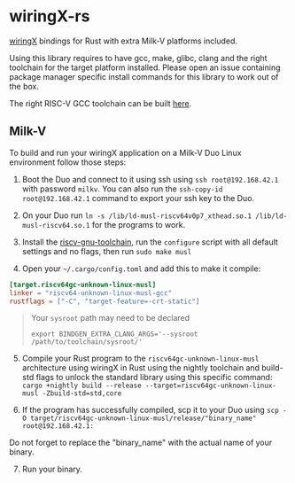 # wiringX-rs

[wiringX](https://wiringx.org) bindings for Rust with extra Milk-V platforms included.

Using this library requires to have gcc, make, glibc, clang and the right toolchain for the target platform installed.
Please open an issue containing package manager specific install commands for this library to work out of the box.

The right RISC-V GCC toolchain can be built [here](https://github.com/riscv-collab/riscv-gnu-toolchain).

## Milk-V

To build and run your wiringX application on a Milk-V Duo Linux environment follow those steps:

1. Boot the Duo and connect to it using ssh using `ssh root@192.168.42.1` with password `milkv`.
   You can also run the `ssh-copy-id root@192.168.42.1` command to export your ssh key to the Duo.

2. On your Duo run `ln -s /lib/ld-musl-riscv64v0p7_xthead.so.1 /lib/ld-musl-riscv64.so.1` for the programs to work.

3. Install the [riscv-gnu-toolchain](https://github.com/riscv-collab/riscv-gnu-toolchain), run the `configure` script with all default settings and no flags,
   then run `sudo make musl`

4. Open your `~/.cargo/config.toml` and add this to make it compile:

```toml
[target.riscv64gc-unknown-linux-musl]
linker = "riscv64-unknown-linux-musl-gcc"
rustflags = ["-C", "target-feature=-crt-static"]
```

> Your `sysroot` path may need to be declared
>
> ```
> export BINDGEN_EXTRA_CLANG_ARGS='--sysroot /path/to/toolchain/sysroot/'
> ```

5. Compile your Rust program to the `riscv64gc-unknown-linux-musl` architecture using wiringX in Rust using the nightly
   toolchain and build-std flags to unlock the standard library using this specific command:
   `cargo +nightly build --release --target=riscv64gc-unknown-linux-musl -Zbuild-std=std,core`

6. If the program has successfully compiled, scp it to your Duo using `scp -O target/riscv64gc-unknown-linux-musl/release/"binary_name" root@192.168.42.1:`

Do not forget to replace the "binary_name" with the actual name of your binary.

7. Run your binary.
